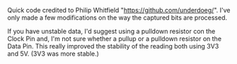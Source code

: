 Quick code credited to Philip Whitfield  "https://github.com/underdoeg/".
I've only made a few modifications on the way the captured bits are processed.

If you have unstable data, I'd suggest using a pulldown resistor con the Clock Pin and, I'm not sure whether a pullup or a pulldown resistor on the Data Pin. This really improved the stability of the reading both using 3V3 and 5V. (3V3 was more stable.)
